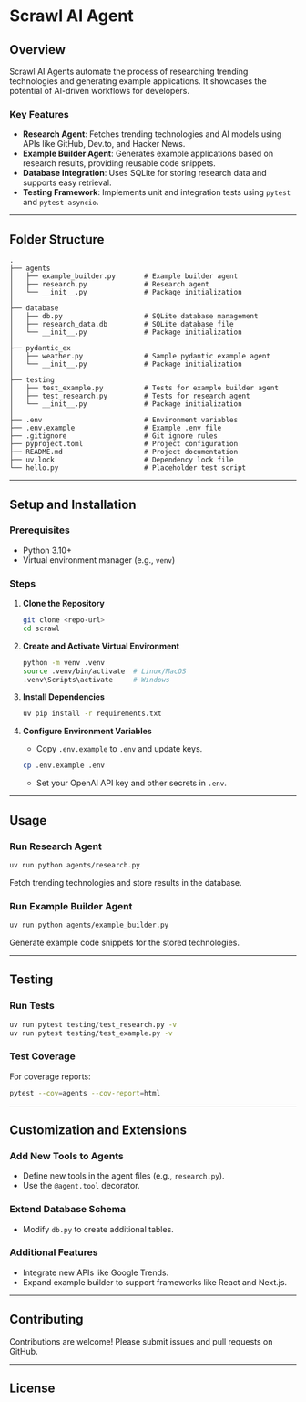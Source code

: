 # Scrawl AI Agent

## **Overview**
Scrawl AI Agents automate the process of researching trending technologies and generating example applications. It showcases the potential of AI-driven workflows for developers.

### **Key Features**
- **Research Agent**: Fetches trending technologies and AI models using APIs like GitHub, Dev.to, and Hacker News.
- **Example Builder Agent**: Generates example applications based on research results, providing reusable code snippets.
- **Database Integration**: Uses SQLite for storing research data and supports easy retrieval.
- **Testing Framework**: Implements unit and integration tests using `pytest` and `pytest-asyncio`.

---

## **Folder Structure**
```
.
├── agents
│   ├── example_builder.py       # Example builder agent
│   ├── research.py              # Research agent
│   └── __init__.py              # Package initialization
│
├── database
│   ├── db.py                    # SQLite database management
│   ├── research_data.db         # SQLite database file
│   └── __init__.py              # Package initialization
│
├── pydantic_ex
│   ├── weather.py               # Sample pydantic example agent
│   └── __init__.py              # Package initialization
│
├── testing
│   ├── test_example.py          # Tests for example builder agent
│   ├── test_research.py         # Tests for research agent
│   └── __init__.py              # Package initialization
│
├── .env                         # Environment variables
├── .env.example                 # Example .env file
├── .gitignore                   # Git ignore rules
├── pyproject.toml               # Project configuration
├── README.md                    # Project documentation
├── uv.lock                      # Dependency lock file
└── hello.py                     # Placeholder test script
```

---

## **Setup and Installation**

### **Prerequisites**
- Python 3.10+
- Virtual environment manager (e.g., `venv`)

### **Steps**
1. **Clone the Repository**
   ```bash
   git clone <repo-url>
   cd scrawl
   ```

2. **Create and Activate Virtual Environment**
   ```bash
   python -m venv .venv
   source .venv/bin/activate  # Linux/MacOS
   .venv\Scripts\activate     # Windows
   ```

3. **Install Dependencies**
   ```bash
   uv pip install -r requirements.txt
   ```

4. **Configure Environment Variables**
   - Copy `.env.example` to `.env` and update keys.
   ```bash
   cp .env.example .env
   ```
   - Set your OpenAI API key and other secrets in `.env`.

---

## **Usage**

### **Run Research Agent**
```bash
uv run python agents/research.py
```
Fetch trending technologies and store results in the database.

### **Run Example Builder Agent**
```bash
uv run python agents/example_builder.py
```
Generate example code snippets for the stored technologies.

---

## **Testing**

### **Run Tests**
```bash
uv run pytest testing/test_research.py -v
uv run pytest testing/test_example.py -v
```

### **Test Coverage**
For coverage reports:
```bash
pytest --cov=agents --cov-report=html
```

---

## **Customization and Extensions**

### **Add New Tools to Agents**
- Define new tools in the agent files (e.g., `research.py`).
- Use the `@agent.tool` decorator.

### **Extend Database Schema**
- Modify `db.py` to create additional tables.

### **Additional Features**
- Integrate new APIs like Google Trends.
- Expand example builder to support frameworks like React and Next.js.

---

## **Contributing**
Contributions are welcome! Please submit issues and pull requests on GitHub.

---

## **License**